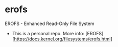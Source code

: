 # erofs
EROFS - Enhanced Read-Only File System
* This is a personal repo. More info: [EROFS][https://docs.kernel.org/filesystems/erofs.html]
